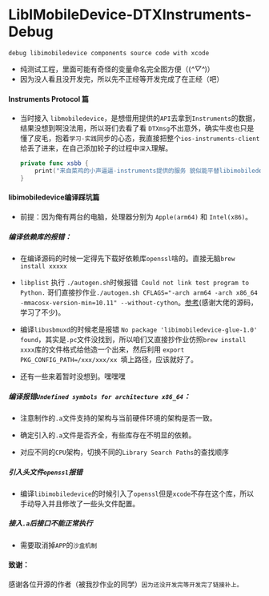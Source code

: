 # LibIMobileDevice-DTXInstruments-Debug
`debug libimobiledevice components source code with xcode`

- 纯测试工程，里面可能有奇怪的变量命名完全图方便（(*^▽^*)）
- 因为没人看且没开发完，所以先不正经等开发完成了在正经（吧）

#### Instruments Protocol 篇

- 当时接入 `libmobiledevice`，是想借用提供的`API`去拿到`Instruments`的数据，结果没想到啊没法用，所以哥们去看了看 `DTXmsg`不出意外，确实牛皮也只是懂了皮毛，抱着`学习-实践`同步的心态，我直接把整个`ios-instruments-client`给丢了进来，在自己添加轮子的过程中`深入`理解。

  ``` swift
  private func xsbb {
      print("来自菜鸡的小声逼逼-instruments提供的服务 貌似能平替libimobiledevice，还不太确定再看看再看看")
  }
  
  ```

  

#### libimobiledevice编译踩坑篇

- 前提：因为俺有两台的电脑，处理器分别为 `Apple(arm64)` 和 `Intel(x86)`。

##### 编译依赖库的报错：

- 在编译源码的时候一定得先下载好依赖库`openssl`啥的。直接无脑`brew install xxxxx`

- `libplist` 执行 `./autogen.sh`时候报错` Could not link test program to Python.` 哥们直接抄作业`./autogen.sh CFLAGS="-arch arm64 -arch x86_64 -mmacosx-version-min=10.11" --without-cython`。[参考](https://github.com/zqqf16/SYM/blob/master/SYM/Device/build.sh)(感谢大佬的源码，学习了不少)。

- 编译`libusbmuxd`的时候老是报错 `No package 'libimobiledevice-glue-1.0' found`，其实是`.pc`文件没找到，所以咱们又直接抄作业仿照`brew install xxxx`库的文件格式给他造一个出来，然后利用 `export PKG_CONFIG_PATH=/xxx/xxx/xx `填上路径，应该就好了。

- 还有一些来着暂时没想到。嘿嘿嘿

##### 编译报错`Undefined symbols for architecture x86_64`：

- 注意制作的`.a`文件支持的架构与当前硬件环境的架构是否一致。

- 确定引入的`.a`文件是否齐全，有些库存在不明显的依赖。

- 对应不同的`CPU`架构，切换不同的`Library Search Paths`的查找顺序

##### 引入头文件`openssl`报错

- 编译`libimobiledevice`的时候引入了`openssl`但是`xcode`不存在这个库，所以手动导入并且修改了一些头文件配置。 

##### 接入`.a`后接口不能正常执行

- 需要取消掉`APP`的`沙盒机制`



#### 致谢：

感谢各位开源的作者（被我抄作业的同学）`因为还没开发完等开发完了链接补上。`

